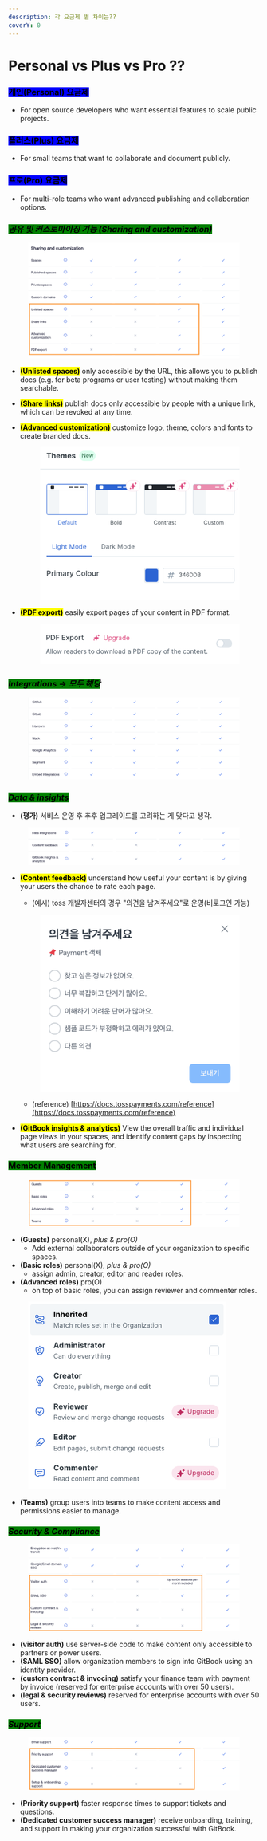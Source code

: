 ```yaml
---
description: 각 요금제 별 차이는??
coverY: 0
---
```


# Personal vs Plus vs Pro ??

### <mark style="background-color:blue;">개인(Personal) 요금제</mark>

* For open source developers who want essential features to scale public projects.

### <mark style="background-color:blue;">플러스(Plus) 요금제</mark>

* For small teams that want to collaborate and document publicly.

### <mark style="background-color:blue;">프로(Pro) 요금제</mark>

* For multi-role teams who want advanced publishing and collaboration options.



### _<mark style="background-color:green;">공유 및 커스토마이징 기능 (Sharing and customization)</mark>_

<figure><img src="../.gitbook/assets/image-2.png" alt=""><figcaption></figcaption></figure>

* <mark style="background-color:yellow;">**(Unlisted spaces)**</mark> only accessible by the URL, this allows you to publish docs (e.g. for beta programs or user testing) without making them searchable.
* <mark style="background-color:yellow;">**(Share links)**</mark> publish docs only accessible by people with a unique link, which can be revoked at any time.
*   <mark style="background-color:yellow;">**(Advanced customization)**</mark> customize logo, theme, colors and fonts to create branded docs.



    <figure><img src="../.gitbook/assets/image (1) (1) (2).png" alt=""><figcaption></figcaption></figure>
*   <mark style="background-color:yellow;">**(PDF export)**</mark> easily export pages of your content in PDF format.&#x20;

    <figure><img src="../.gitbook/assets/Screenshot 2023-07-06 at 13.46.57.png" alt=""><figcaption></figcaption></figure>

### _<mark style="background-color:green;">Integrations -> 모두 해당</mark>_

<figure><img src="../.gitbook/assets/image (9) (1).png" alt=""><figcaption></figcaption></figure>

### _<mark style="background-color:green;">Data & insights</mark>_

* **(평가)** 서비스 운영 후 추후 업그레이드를 고려하는 게 맞다고 생각.

<figure><img src="../.gitbook/assets/image (2) (1).png" alt=""><figcaption></figcaption></figure>

*   <mark style="background-color:yellow;">**(Content feedback)**</mark> understand how useful your content is by giving your users the chance to rate each page.

    * (예시) toss 개발자센터의 경우 "의견을 남겨주세요"로 운영(비로그인 가능)

    <figure><img src="../.gitbook/assets/image (9).png" alt=""><figcaption></figcaption></figure>

    * (reference) [https://docs.tosspayments.com/reference](https://docs.tosspayments.com/reference)


* <mark style="background-color:yellow;">**(GitBook insights & analytics)**</mark> View the overall traffic and individual page views in your spaces, and identify content gaps by inspecting what users are searching for.

### <mark style="background-color:green;">Member Management</mark>

<figure><img src="../.gitbook/assets/Screenshot 2023-07-06 at 17.12.45.png" alt=""><figcaption></figcaption></figure>

* **(Guests)** personal(X), _plus & pro(O)_
  * Add external collaborators outside of your organization to specific spaces.
* **(Basic roles)** personal(X), _plus & pro(O)_
  * assign admin, creator, editor and reader roles.&#x20;
* **(Advanced roles)** pro(O)
  * on top of basic roles, you can assign reviewer and commenter roles.

<figure><img src="../.gitbook/assets/image (12).png" alt=""><figcaption></figcaption></figure>

* **(Teams)** group users into teams to make content access and permissions easier to manage.

### _<mark style="background-color:green;">Security & Compliance</mark>_

<figure><img src="../.gitbook/assets/Screenshot 2023-07-07 at 15.46.07.png" alt=""><figcaption></figcaption></figure>

* **(visitor auth)** use server-side code to make content only accessible to partners or power users.
* **(SAML SSO)** allow organization members to sign into GitBook using an identity provider.
* **(custom contract & invocing)** satisfy your finance team with payment by invoice (reserved for enterprise accounts with over 50 users).
* **(legal & security reviews)** reserved for enterprise accounts with over 50 users.

### _<mark style="background-color:green;">Support</mark>_

<div align="center" data-full-width="false">

<figure><img src="../.gitbook/assets/Screenshot 2023-07-06 at 13.33.48.png" alt=""><figcaption></figcaption></figure>

</div>

* **(Priority support)** faster response times to support tickets and questions.
* **(Dedicated customer success manager)** receive onboarding, training, and support in making your organization successful with GitBook.

